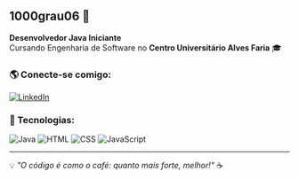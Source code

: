 ## 1000grau06 🚀

**Desenvolvedor Java Iniciante**  
Cursando Engenharia de Software no **Centro Universitário Alves Faria** 🎓  

### 🌎 Conecte-se comigo:
[![LinkedIn](https://img.shields.io/badge/LinkedIn-0077B5?style=for-the-badge&logo=linkedin&logoColor=white)](https://www.linkedin.com/in/danilo-rodrigues-de-souza-8b2178356)

### 🚀 Tecnologias:
![Java](https://img.shields.io/badge/Java-ED8B00?style=for-the-badge&logo=java&logoColor=white)
![HTML](https://img.shields.io/badge/HTML5-E34F26?style=for-the-badge&logo=html5&logoColor=white)
![CSS](https://img.shields.io/badge/CSS3-1572B6?style=for-the-badge&logo=css3&logoColor=white)
![JavaScript](https://img.shields.io/badge/JavaScript-F7DF1E?style=for-the-badge&logo=javascript&logoColor=black)

---

💡 *"O código é como o café: quanto mais forte, melhor!"* ☕
